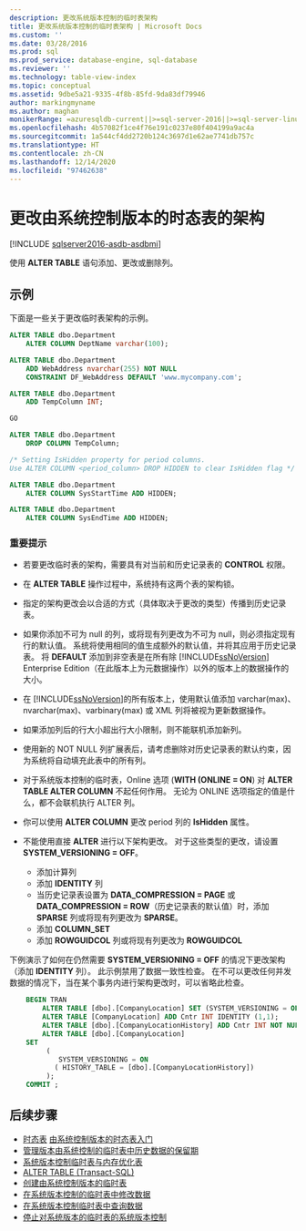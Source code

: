 ```yaml
---
description: 更改系统版本控制的临时表架构
title: 更改系统版本控制的临时表架构 | Microsoft Docs
ms.custom: ''
ms.date: 03/28/2016
ms.prod: sql
ms.prod_service: database-engine, sql-database
ms.reviewer: ''
ms.technology: table-view-index
ms.topic: conceptual
ms.assetid: 9dbe5a21-9335-4f8b-85fd-9da83df79946
author: markingmyname
ms.author: maghan
monikerRange: =azuresqldb-current||>=sql-server-2016||>=sql-server-linux-2017||=azuresqldb-mi-current
ms.openlocfilehash: 4b57082f1ce4f76e191c0237e80f404199a9ac4a
ms.sourcegitcommit: 1a544cf4dd2720b124c3697d1e62ae7741db757c
ms.translationtype: HT
ms.contentlocale: zh-CN
ms.lasthandoff: 12/14/2020
ms.locfileid: "97462638"
---
```

# <a name="changing-the-schema-of-a-system-versioned-temporal-table"></a>更改由系统控制版本的时态表的架构


[!INCLUDE [sqlserver2016-asdb-asdbmi](../../includes/applies-to-version/sqlserver2016-asdb-asdbmi.md)]

使用 **ALTER TABLE** 语句添加、更改或删除列。

## <a name="examples"></a>示例

下面是一些关于更改临时表架构的示例。

```sql
ALTER TABLE dbo.Department
    ALTER COLUMN DeptName varchar(100);

ALTER TABLE dbo.Department
    ADD WebAddress nvarchar(255) NOT NULL
    CONSTRAINT DF_WebAddress DEFAULT 'www.mycompany.com';

ALTER TABLE dbo.Department
    ADD TempColumn INT;

GO

ALTER TABLE dbo.Department
    DROP COLUMN TempColumn;

/* Setting IsHidden property for period columns.
Use ALTER COLUMN <period_column> DROP HIDDEN to clear IsHidden flag */

ALTER TABLE dbo.Department
    ALTER COLUMN SysStartTime ADD HIDDEN;

ALTER TABLE dbo.Department
    ALTER COLUMN SysEndTime ADD HIDDEN;
```

### <a name="important-remarks"></a>重要提示

- 若要更改临时表的架构，需要具有对当前和历史记录表的 **CONTROL** 权限。
- 在 **ALTER TABLE** 操作过程中，系统持有这两个表的架构锁。
- 指定的架构更改会以合适的方式（具体取决于更改的类型）传播到历史记录表。
- 如果你添加不可为 null 的列，或将现有列更改为不可为 null，则必须指定现有行的默认值。 系统将使用相同的值生成额外的默认值，并将其应用于历史记录表。 将 **DEFAULT** 添加到非空表是在所有除 [!INCLUDE[ssNoVersion](../../includes/ssnoversion-md.md)] Enterprise Edition（在此版本上为元数据操作）以外的版本上的数据操作的大小。
- 在 [!INCLUDE[ssNoVersion](../../includes/ssnoversion-md.md)]的所有版本上，使用默认值添加 varchar(max)、nvarchar(max)、varbinary(max) 或 XML 列将被视为更新数据操作。
- 如果添加列后的行大小超出行大小限制，则不能联机添加新列。
- 使用新的 NOT NULL 列扩展表后，请考虑删除对历史记录表的默认约束，因为系统将自动填充此表中的所有列。
- 对于系统版本控制的临时表，Online 选项 (**WITH (ONLINE = ON**) 对 **ALTER TABLE ALTER COLUMN** 不起任何作用。 无论为 ONLINE 选项指定的值是什么，都不会联机执行 ALTER 列。
- 你可以使用 **ALTER COLUMN** 更改 period 列的 **IsHidden** 属性。
- 不能使用直接 **ALTER** 进行以下架构更改。 对于这些类型的更改，请设置 **SYSTEM_VERSIONING = OFF**。

  - 添加计算列
  - 添加 **IDENTITY** 列
  - 当历史记录表设置为 **DATA_COMPRESSION = PAGE** 或 **DATA_COMPRESSION = ROW**（历史记录表的默认值）时，添加 **SPARSE** 列或将现有列更改为 **SPARSE**。
  - 添加 **COLUMN_SET**
  - 添加 **ROWGUIDCOL** 列或将现有列更改为 **ROWGUIDCOL**

下例演示了如何在仍然需要 **SYSTEM_VERSIONING = OFF** 的情况下更改架构（添加 **IDENTITY** 列）。 此示例禁用了数据一致性检查。 在不可以更改任何并发数据的情况下，当在某个事务内进行架构更改时，可以省略此检查。

```sql
    BEGIN TRAN
        ALTER TABLE [dbo].[CompanyLocation] SET (SYSTEM_VERSIONING = OFF);
        ALTER TABLE [CompanyLocation] ADD Cntr INT IDENTITY (1,1);
        ALTER TABLE [dbo].[CompanyLocationHistory] ADD Cntr INT NOT NULL DEFAULT 0;
        ALTER TABLE [dbo].[CompanyLocation]
    SET
         (
            SYSTEM_VERSIONING = ON
           ( HISTORY_TABLE = [dbo].[CompanyLocationHistory])
         );
    COMMIT ;
```

## <a name="next-steps"></a>后续步骤

- [时态表](../../relational-databases/tables/temporal-tables.md)
 [由系统控制版本的时态表入门](../../relational-databases/tables/getting-started-with-system-versioned-temporal-tables.md)
- [管理版本由系统控制的临时表中历史数据的保留期](../../relational-databases/tables/manage-retention-of-historical-data-in-system-versioned-temporal-tables.md)
- [系统版本控制临时表与内存优化表](../../relational-databases/tables/system-versioned-temporal-tables-with-memory-optimized-tables.md)
- [ALTER TABLE (Transact-SQL)](../../t-sql/statements/alter-table-transact-sql.md)
- [创建由系统控制版本的临时表](../../relational-databases/tables/creating-a-system-versioned-temporal-table.md)
- [在系统版本控制的临时表中修改数据](../../relational-databases/tables/modifying-data-in-a-system-versioned-temporal-table.md)
- [在系统版本控制临时表中查询数据](../../relational-databases/tables/querying-data-in-a-system-versioned-temporal-table.md)
- [停止对系统版本的临时表的系统版本控制](../../relational-databases/tables/stopping-system-versioning-on-a-system-versioned-temporal-table.md)
